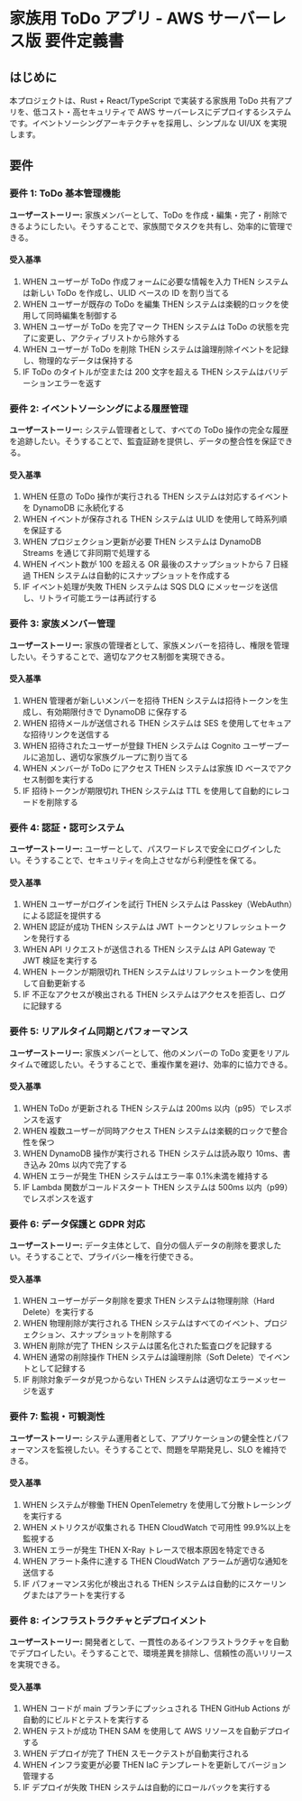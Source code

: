 # 家族用 ToDo アプリ - AWS サーバーレス版 要件定義書

## はじめに

本プロジェクトは、Rust + React/TypeScript で実装する家族用 ToDo 共有アプリを、低コスト・高セキュリティで AWS サーバーレスにデプロイするシステムです。イベントソーシングアーキテクチャを採用し、シンプルな UI/UX を実現します。

## 要件

### 要件 1: ToDo 基本管理機能

**ユーザーストーリー:** 家族メンバーとして、ToDo を作成・編集・完了・削除できるようにしたい。そうすることで、家族間でタスクを共有し、効率的に管理できる。

#### 受入基準

1. WHEN ユーザーが ToDo 作成フォームに必要な情報を入力 THEN システムは新しい ToDo を作成し、ULID ベースの ID を割り当てる
2. WHEN ユーザーが既存の ToDo を編集 THEN システムは楽観的ロックを使用して同時編集を制御する
3. WHEN ユーザーが ToDo を完了マーク THEN システムは ToDo の状態を完了に変更し、アクティブリストから除外する
4. WHEN ユーザーが ToDo を削除 THEN システムは論理削除イベントを記録し、物理的なデータは保持する
5. IF ToDo のタイトルが空または 200 文字を超える THEN システムはバリデーションエラーを返す

### 要件 2: イベントソーシングによる履歴管理

**ユーザーストーリー:** システム管理者として、すべての ToDo 操作の完全な履歴を追跡したい。そうすることで、監査証跡を提供し、データの整合性を保証できる。

#### 受入基準

1. WHEN 任意の ToDo 操作が実行される THEN システムは対応するイベントを DynamoDB に永続化する
2. WHEN イベントが保存される THEN システムは ULID を使用して時系列順を保証する
3. WHEN プロジェクション更新が必要 THEN システムは DynamoDB Streams を通じて非同期で処理する
4. WHEN イベント数が 100 を超える OR 最後のスナップショットから 7 日経過 THEN システムは自動的にスナップショットを作成する
5. IF イベント処理が失敗 THEN システムは SQS DLQ にメッセージを送信し、リトライ可能エラーは再試行する

### 要件 3: 家族メンバー管理

**ユーザーストーリー:** 家族の管理者として、家族メンバーを招待し、権限を管理したい。そうすることで、適切なアクセス制御を実現できる。

#### 受入基準

1. WHEN 管理者が新しいメンバーを招待 THEN システムは招待トークンを生成し、有効期限付きで DynamoDB に保存する
2. WHEN 招待メールが送信される THEN システムは SES を使用してセキュアな招待リンクを送信する
3. WHEN 招待されたユーザーが登録 THEN システムは Cognito ユーザープールに追加し、適切な家族グループに割り当てる
4. WHEN メンバーが ToDo にアクセス THEN システムは家族 ID ベースでアクセス制御を実行する
5. IF 招待トークンが期限切れ THEN システムは TTL を使用して自動的にレコードを削除する

### 要件 4: 認証・認可システム

**ユーザーストーリー:** ユーザーとして、パスワードレスで安全にログインしたい。そうすることで、セキュリティを向上させながら利便性を保てる。

#### 受入基準

1. WHEN ユーザーがログインを試行 THEN システムは Passkey（WebAuthn）による認証を提供する
2. WHEN 認証が成功 THEN システムは JWT トークンとリフレッシュトークンを発行する
3. WHEN API リクエストが送信される THEN システムは API Gateway で JWT 検証を実行する
4. WHEN トークンが期限切れ THEN システムはリフレッシュトークンを使用して自動更新する
5. IF 不正なアクセスが検出される THEN システムはアクセスを拒否し、ログに記録する

### 要件 5: リアルタイム同期とパフォーマンス

**ユーザーストーリー:** 家族メンバーとして、他のメンバーの ToDo 変更をリアルタイムで確認したい。そうすることで、重複作業を避け、効率的に協力できる。

#### 受入基準

1. WHEN ToDo が更新される THEN システムは 200ms 以内（p95）でレスポンスを返す
2. WHEN 複数ユーザーが同時アクセス THEN システムは楽観的ロックで整合性を保つ
3. WHEN DynamoDB 操作が実行される THEN システムは読み取り 10ms、書き込み 20ms 以内で完了する
4. WHEN エラーが発生 THEN システムはエラー率 0.1%未満を維持する
5. IF Lambda 関数がコールドスタート THEN システムは 500ms 以内（p99）でレスポンスを返す

### 要件 6: データ保護と GDPR 対応

**ユーザーストーリー:** データ主体として、自分の個人データの削除を要求したい。そうすることで、プライバシー権を行使できる。

#### 受入基準

1. WHEN ユーザーがデータ削除を要求 THEN システムは物理削除（Hard Delete）を実行する
2. WHEN 物理削除が実行される THEN システムはすべてのイベント、プロジェクション、スナップショットを削除する
3. WHEN 削除が完了 THEN システムは匿名化された監査ログを記録する
4. WHEN 通常の削除操作 THEN システムは論理削除（Soft Delete）でイベントとして記録する
5. IF 削除対象データが見つからない THEN システムは適切なエラーメッセージを返す

### 要件 7: 監視・可観測性

**ユーザーストーリー:** システム運用者として、アプリケーションの健全性とパフォーマンスを監視したい。そうすることで、問題を早期発見し、SLO を維持できる。

#### 受入基準

1. WHEN システムが稼働 THEN OpenTelemetry を使用して分散トレーシングを実行する
2. WHEN メトリクスが収集される THEN CloudWatch で可用性 99.9%以上を監視する
3. WHEN エラーが発生 THEN X-Ray トレースで根本原因を特定できる
4. WHEN アラート条件に達する THEN CloudWatch アラームが適切な通知を送信する
5. IF パフォーマンス劣化が検出される THEN システムは自動的にスケーリングまたはアラートを実行する

### 要件 8: インフラストラクチャとデプロイメント

**ユーザーストーリー:** 開発者として、一貫性のあるインフラストラクチャを自動でデプロイしたい。そうすることで、環境差異を排除し、信頼性の高いリリースを実現できる。

#### 受入基準

1. WHEN コードが main ブランチにプッシュされる THEN GitHub Actions が自動的にビルドとテストを実行する
2. WHEN テストが成功 THEN SAM を使用して AWS リソースを自動デプロイする
3. WHEN デプロイが完了 THEN スモークテストが自動実行される
4. WHEN インフラ変更が必要 THEN IaC テンプレートを更新してバージョン管理する
5. IF デプロイが失敗 THEN システムは自動的にロールバックを実行する

